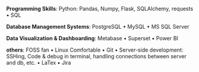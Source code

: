 **Programming Skills**: 
  Python: Pandas, Numpy, Flask, SQLAlchemy, requests • SQL

**Database Management Systems**: PostgreSQL • MySQL • MS SQL Server 

**Data Visualization & Dashboarding**: Metabase • Superset • Power&nbsp;BI

**others**: 
  FOSS fan • Linux Comfortable • Git • Server-side development: SSHing, Code & debug in terminal, handling connections between server and db, etc. • LaTex • Jira


  